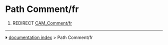 # Path Comment/fr
1.  REDIRECT [CAM_Comment/fr](CAM_Comment/fr.md)



---
⏵ [documentation index](../README.md) > Path Comment/fr
